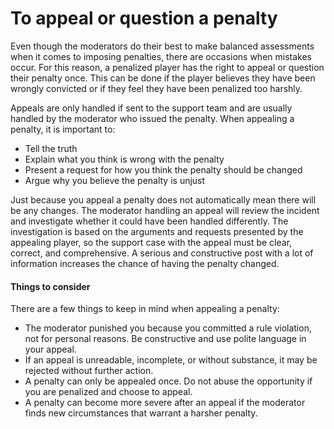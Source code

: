 # To appeal or question a penalty

Even though the moderators do their best to make balanced assessments when it comes to imposing penalties, there are occasions when mistakes occur. For this reason, a penalized player has the right to appeal or question their penalty once. This can be done if the player believes they have been wrongly convicted or if they feel they have been penalized too harshly.

Appeals are only handled if sent to the support team and are usually handled by the moderator who issued the penalty. When appealing a penalty, it is important to:

* Tell the truth
* Explain what you think is wrong with the penalty
* Present a request for how you think the penalty should be changed
* Argue why you believe the penalty is unjust

Just because you appeal a penalty does not automatically mean there will be any changes. The moderator handling an appeal will review the incident and investigate whether it could have been handled differently. The investigation is based on the arguments and requests presented by the appealing player, so the support case with the appeal must be clear, correct, and comprehensive. A serious and constructive post with a lot of information increases the chance of having the penalty changed.

#### Things to consider&#x20;

There are a few things to keep in mind when appealing a penalty:

* The moderator punished you because you committed a rule violation, not for personal reasons. Be constructive and use polite language in your appeal.&#x20;
* If an appeal is unreadable, incomplete, or without substance, it may be rejected without further action.&#x20;
* A penalty can only be appealed once. Do not abuse the opportunity if you are penalized and choose to appeal.&#x20;
* A penalty can become more severe after an appeal if the moderator finds new circumstances that warrant a harsher penalty.
